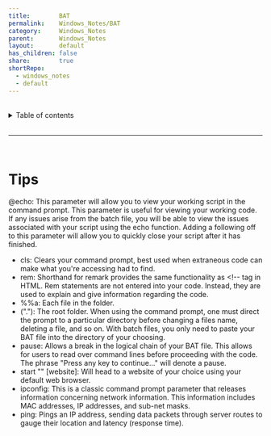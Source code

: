 ```yaml
---  
title:        BAT    
permalink:    Windows_Notes/BAT    
category:     Windows_Notes    
parent:       Windows_Notes    
layout:       default    
has_children: false    
share:        true    
shortRepo:    
  - windows_notes    
  - default    
---  
```

    
    
<br/>    
    
<details markdown="block">    
<summary>    
Table of contents    
</summary>    
{: .text-delta }    
1. TOC    
{:toc}    
</details>    
    
<br/>    
    
***    
    
<br/>    
    
# Tips    
    
@echo: This parameter will allow you to view your working script in the command prompt. This parameter is useful for viewing your working code. If any issues arise from the batch file, you will be able to view the issues associated with your script using the echo function. Adding a following off to this parameter will allow you to quickly close your script after it has finished.    
    
- cls: Clears your command prompt, best used when extraneous code can make what you're accessing had to find.    
- rem: Shorthand for remark provides the same functionality as <!-- tag in HTML. Rem statements are not entered into your code. Instead, they are used to explain and give information regarding the code.    
- %%a: Each file in the folder.    
- (".\"): The root folder. When using the command prompt, one must direct the prompt to a particular directory before changing a files name, deleting a file, and so on. With batch files, you only need to paste your BAT file into the directory of your choosing.    
- pause: Allows a break in the logical chain of your BAT file. This allows for users to read over command lines before proceeding with the code. The phrase "Press any key to continue..." will denote a pause.    
- start "" [website]: Will head to a website of your choice using your default web browser.    
- ipconfig: This is a classic command prompt parameter that releases information concerning network information. This information includes MAC addresses, IP addresses, and sub-net masks.    
- ping: Pings an IP address, sending data packets through server routes to gauge their location and latency (response time).